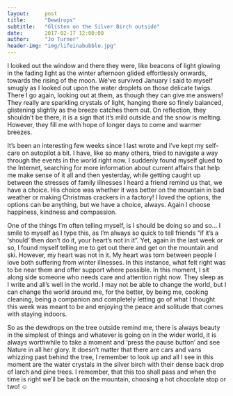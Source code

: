 ```yaml
---
layout:     post
title:      "Dewdrops"
subtitle:   "Glisten on the Silver Birch outside"
date:       2017-02-17 12:00:00
author:     "Jo Turner"
header-img: "img/lifeinabubble.jpg"
---
```

I looked out the window and there they were, like beacons of light glowing in the fading light as the winter afternoon glided effortlessly onwards, towards the rising of the moon. We’ve survived January I said to myself smugly as I looked out upon the water droplets on those delicate twigs. There I go again, looking out at them, as though they can give me answers! They really are sparkling crystals of light, hanging there so finely balanced, glistening slightly as the breeze catches them out.  On reflection, they shouldn’t be there, it is a sign that it’s mild outside and the snow is melting. However, they fill me with hope of longer days to come and warmer breezes. 

It’s been an interesting few weeks since I last wrote and I’ve kept my self-care on autopilot a bit. I have, like so many others, tried to navigate a way through the events in the world right now. I suddenly found myself glued to the Internet, searching for more information about current affairs that help me make sense of it all and then yesterday, while getting caught up between the stresses of family illnesses I heard a friend remind us that, we have a choice. His choice was whether it was better on the mountain in bad weather or making Christmas crackers in a factory! I loved the options, the options can be anything, but we have a choice, always. Again I choose happiness, kindness and compassion.

One of the things I’m often telling myself, is I should be doing so and so... I smile to myself as I type this, as I’m always so quick to tell friends “if it’s a ‘should’ then don’t do it, your heart’s not in it”. Yet, again in the last week or so, I found myself telling me to get out there and get on the mountain and ski. However, my heart was not in it. My heart was torn between people I love both suffering from winter illnesses. In this instance, what felt right was to be near them and offer support where possible. In this moment, I sit along side someone who needs care and attention right now. They sleep as I write and all’s well in the world. I may not be able to change the world, but I can change the world around me, for the better, by being me, cooking cleaning, being a companion and completely letting go of what I thought this week was meant to be and enjoying the peace and solitude that comes with staying indoors. 

So as the dewdrops on the tree outside remind me, there is always beauty in the simplest of things and whatever is going on in the wider world, it is always worthwhile to take a moment and ‘press the pause button’ and see Nature in all her glory. It doesn’t matter that there are cars and vans whizzing past behind the tree, I remember to look up and all I see in this moment are the water crystals in the silver birch with their dense back drop of larch and pine trees. I remember, that this too shall pass and when the time is right we’ll be back on the mountain, choosing a hot chocolate stop or two! ☺
